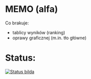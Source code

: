 MEMO (alfa)
===========

Co brakuje:

- tablicy wyników (ranking)
- oprawy graficznej (m.in. tło główne)


Status:
======

[![Status bilda](https://secure.travis-ci.org/TexasRangers/jabberwocky.png?branch=master)](https://travis-ci.org/TexasRangers/jabberwocky)